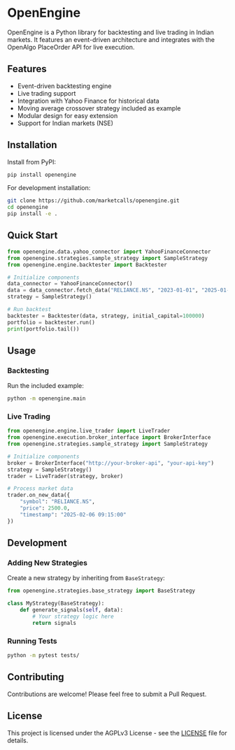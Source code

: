 # OpenEngine

OpenEngine is a Python library for backtesting and live trading in Indian markets. It features an event-driven architecture and integrates with the OpenAlgo PlaceOrder API for live execution.

## Features

- Event-driven backtesting engine
- Live trading support
- Integration with Yahoo Finance for historical data
- Moving average crossover strategy included as example
- Modular design for easy extension
- Support for Indian markets (NSE)

## Installation

Install from PyPI:

```bash
pip install openengine
```

For development installation:

```bash
git clone https://github.com/marketcalls/openengine.git
cd openengine
pip install -e .
```

## Quick Start

```python
from openengine.data.yahoo_connector import YahooFinanceConnector
from openengine.strategies.sample_strategy import SampleStrategy
from openengine.engine.backtester import Backtester

# Initialize components
data_connector = YahooFinanceConnector()
data = data_connector.fetch_data("RELIANCE.NS", "2023-01-01", "2025-01-01")
strategy = SampleStrategy()

# Run backtest
backtester = Backtester(data, strategy, initial_capital=100000)
portfolio = backtester.run()
print(portfolio.tail())
```

## Usage

### Backtesting

Run the included example:

```bash
python -m openengine.main
```

### Live Trading

```python
from openengine.engine.live_trader import LiveTrader
from openengine.execution.broker_interface import BrokerInterface
from openengine.strategies.sample_strategy import SampleStrategy

# Initialize components
broker = BrokerInterface("http://your-broker-api", "your-api-key")
strategy = SampleStrategy()
trader = LiveTrader(strategy, broker)

# Process market data
trader.on_new_data({
    "symbol": "RELIANCE.NS",
    "price": 2500.0,
    "timestamp": "2025-02-06 09:15:00"
})
```

## Development

### Adding New Strategies

Create a new strategy by inheriting from `BaseStrategy`:

```python
from openengine.strategies.base_strategy import BaseStrategy

class MyStrategy(BaseStrategy):
    def generate_signals(self, data):
        # Your strategy logic here
        return signals
```

### Running Tests

```bash
python -m pytest tests/
```

## Contributing

Contributions are welcome! Please feel free to submit a Pull Request.

## License

This project is licensed under the AGPLv3 License - see the [LICENSE](LICENSE) file for details.

